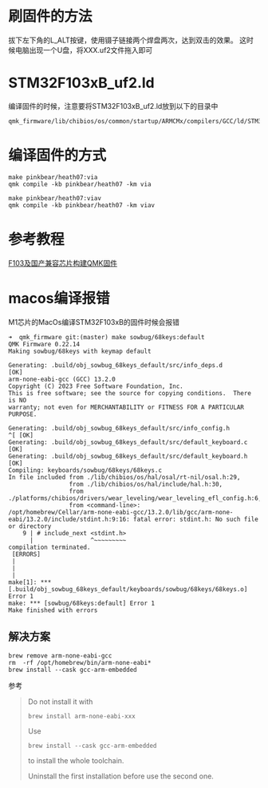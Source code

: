 
# 刷固件的方法

拔下左下角的L_ALT按键，使用镊子链接两个焊盘两次，达到双击的效果。
这时候电脑出现一个U盘，将XXX.uf2文件拖入即可


# STM32F103xB_uf2.ld
编译固件的时候，注意要将STM32F103xB_uf2.ld放到以下的目录中
```shell
qmk_firmware/lib/chibios/os/common/startup/ARMCMx/compilers/GCC/ld/STM32F103xB_uf2.ld
```

# 编译固件的方式
```shell
make pinkbear/heath07:via
qmk compile -kb pinkbear/heath07 -km via
```

```shell
make pinkbear/heath07:viav
qmk compile -kb pinkbear/heath07 -km viav
```

# 参考教程
[F103及国产兼容芯片构建QMK固件](https://www.zfrontier.com/app/flow/eMzZjJZRgP6z)


# macos编译报错
M1芯片的MacOs编译STM32F103xB的固件时候会报错
```
➜  qmk_firmware git:(master) make sowbug/68keys:default
QMK Firmware 0.22.14
Making sowbug/68keys with keymap default

Generating: .build/obj_sowbug_68keys_default/src/info_deps.d                                        [OK]
arm-none-eabi-gcc (GCC) 13.2.0
Copyright (C) 2023 Free Software Foundation, Inc.
This is free software; see the source for copying conditions.  There is NO
warranty; not even for MERCHANTABILITY or FITNESS FOR A PARTICULAR PURPOSE.

Generating: .build/obj_sowbug_68keys_default/src/info_config.h                                     ^[ [OK]
Generating: .build/obj_sowbug_68keys_default/src/default_keyboard.c                                 [OK]
Generating: .build/obj_sowbug_68keys_default/src/default_keyboard.h                                 [OK]
Compiling: keyboards/sowbug/68keys/68keys.c                                                        In file included from ./lib/chibios/os/hal/osal/rt-nil/osal.h:29,
                 from ./lib/chibios/os/hal/include/hal.h:30,
                 from ./platforms/chibios/drivers/wear_leveling/wear_leveling_efl_config.h:6,
                 from <command-line>:
/opt/homebrew/Cellar/arm-none-eabi-gcc/13.2.0/lib/gcc/arm-none-eabi/13.2.0/include/stdint.h:9:16: fatal error: stdint.h: No such file or directory
    9 | # include_next <stdint.h>
      |                ^~~~~~~~~~
compilation terminated.
 [ERRORS]
 |
 |
 |
make[1]: *** [.build/obj_sowbug_68keys_default/keyboards/sowbug/68keys/68keys.o] Error 1
make: *** [sowbug/68keys:default] Error 1
Make finished with errors

```

## 解决方案
```shell
brew remove arm-none-eabi-gcc
rm  -rf /opt/homebrew/bin/arm-none-eabi*
brew install --cask gcc-arm-embedded
```

参考  

>Do not install it with
>```shell
>brew install arm-none-eabi-xxx
>```
>
>Use
>```shell
>brew install --cask gcc-arm-embedded
>```
>to install the whole toolchain.
>
>Uninstall the first installation before use the second one.
